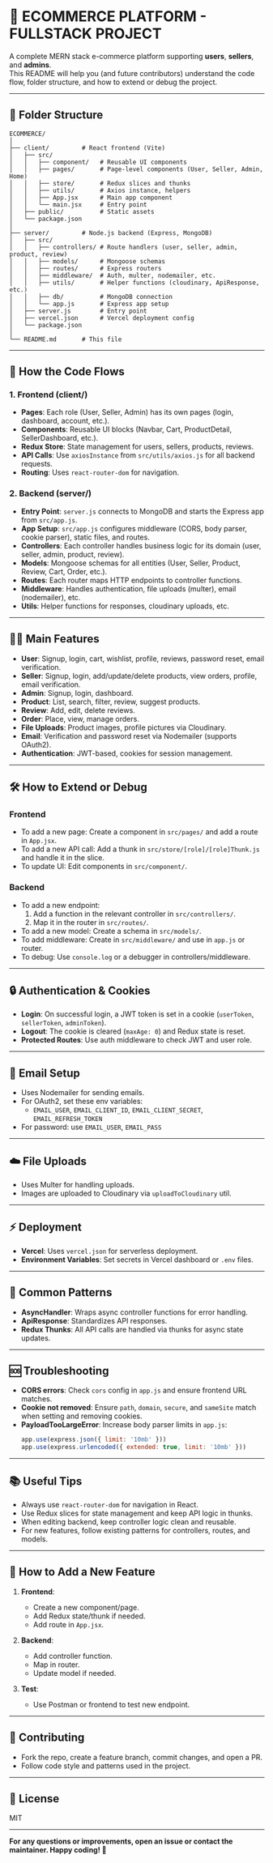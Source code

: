 # 🛒 ECOMMERCE PLATFORM - FULLSTACK PROJECT

A complete MERN stack e-commerce platform supporting **users**, **sellers**, and **admins**.  
This README will help you (and future contributors) understand the code flow, folder structure, and how to extend or debug the project.

---

## 📁 Folder Structure

```
ECOMMERCE/
│
├── client/         # React frontend (Vite)
│   ├── src/
│   │   ├── component/   # Reusable UI components
│   │   ├── pages/       # Page-level components (User, Seller, Admin, Home)
│   │   ├── store/       # Redux slices and thunks
│   │   ├── utils/       # Axios instance, helpers
│   │   ├── App.jsx      # Main app component
│   │   └── main.jsx     # Entry point
│   ├── public/          # Static assets
│   └── package.json
│
├── server/         # Node.js backend (Express, MongoDB)
│   ├── src/
│   │   ├── controllers/ # Route handlers (user, seller, admin, product, review)
│   │   ├── models/      # Mongoose schemas
│   │   ├── routes/      # Express routers
│   │   ├── middleware/  # Auth, multer, nodemailer, etc.
│   │   ├── utils/       # Helper functions (cloudinary, ApiResponse, etc.)
│   │   ├── db/          # MongoDB connection
│   │   └── app.js       # Express app setup
│   ├── server.js        # Entry point
│   ├── vercel.json      # Vercel deployment config
│   └── package.json
│
└── README.md       # This file
```

---

## 🚀 How the Code Flows

### 1. **Frontend (client/)**
- **Pages**: Each role (User, Seller, Admin) has its own pages (login, dashboard, account, etc.).
- **Components**: Reusable UI blocks (Navbar, Cart, ProductDetail, SellerDashboard, etc.).
- **Redux Store**: State management for users, sellers, products, reviews.
- **API Calls**: Use `axiosInstance` from `src/utils/axios.js` for all backend requests.
- **Routing**: Uses `react-router-dom` for navigation.

### 2. **Backend (server/)**
- **Entry Point**: `server.js` connects to MongoDB and starts the Express app from `src/app.js`.
- **App Setup**: `src/app.js` configures middleware (CORS, body parser, cookie parser), static files, and routes.
- **Controllers**: Each controller handles business logic for its domain (user, seller, admin, product, review).
- **Models**: Mongoose schemas for all entities (User, Seller, Product, Review, Cart, Order, etc.).
- **Routes**: Each router maps HTTP endpoints to controller functions.
- **Middleware**: Handles authentication, file uploads (multer), email (nodemailer), etc.
- **Utils**: Helper functions for responses, cloudinary uploads, etc.

---

## 🧑‍💻 Main Features

- **User**: Signup, login, cart, wishlist, profile, reviews, password reset, email verification.
- **Seller**: Signup, login, add/update/delete products, view orders, profile, email verification.
- **Admin**: Signup, login, dashboard.
- **Product**: List, search, filter, review, suggest products.
- **Review**: Add, edit, delete reviews.
- **Order**: Place, view, manage orders.
- **File Uploads**: Product images, profile pictures via Cloudinary.
- **Email**: Verification and password reset via Nodemailer (supports OAuth2).
- **Authentication**: JWT-based, cookies for session management.

---

## 🛠️ How to Extend or Debug

### **Frontend**
- To add a new page: Create a component in `src/pages/` and add a route in `App.jsx`.
- To add a new API call: Add a thunk in `src/store/[role]/[role]Thunk.js` and handle it in the slice.
- To update UI: Edit components in `src/component/`.

### **Backend**
- To add a new endpoint:  
  1. Add a function in the relevant controller in `src/controllers/`.
  2. Map it in the router in `src/routes/`.
- To add a new model: Create a schema in `src/models/`.
- To add middleware: Create in `src/middleware/` and use in `app.js` or router.
- To debug: Use `console.log` or a debugger in controllers/middleware.

---

## 🔒 Authentication & Cookies

- **Login**: On successful login, a JWT token is set in a cookie (`userToken`, `sellerToken`, `adminToken`).
- **Logout**: The cookie is cleared (`maxAge: 0`) and Redux state is reset.
- **Protected Routes**: Use auth middleware to check JWT and user role.

---

## 📨 Email Setup

- Uses Nodemailer for sending emails.
- For OAuth2, set these env variables:
  - `EMAIL_USER`, `EMAIL_CLIENT_ID`, `EMAIL_CLIENT_SECRET`, `EMAIL_REFRESH_TOKEN`
- For password: use `EMAIL_USER`, `EMAIL_PASS`

---

## ☁️ File Uploads

- Uses Multer for handling uploads.
- Images are uploaded to Cloudinary via `uploadToCloudinary` util.

---

## ⚡ Deployment

- **Vercel**: Uses `vercel.json` for serverless deployment.
- **Environment Variables**: Set secrets in Vercel dashboard or `.env` files.

---

## 📝 Common Patterns

- **AsyncHandler**: Wraps async controller functions for error handling.
- **ApiResponse**: Standardizes API responses.
- **Redux Thunks**: All API calls are handled via thunks for async state updates.

---

## 🆘 Troubleshooting

- **CORS errors**: Check `cors` config in `app.js` and ensure frontend URL matches.
- **Cookie not removed**: Ensure `path`, `domain`, `secure`, and `sameSite` match when setting and removing cookies.
- **PayloadTooLargeError**: Increase body parser limits in `app.js`:
  ```js
  app.use(express.json({ limit: '10mb' }))
  app.use(express.urlencoded({ extended: true, limit: '10mb' }))
  ```

---

## 📚 Useful Tips

- Always use `react-router-dom` for navigation in React.
- Use Redux slices for state management and keep API logic in thunks.
- When editing backend, keep controller logic clean and reusable.
- For new features, follow existing patterns for controllers, routes, and models.

---

## 🧩 How to Add a New Feature

1. **Frontend**:  
   - Create a new component/page.
   - Add Redux state/thunk if needed.
   - Add route in `App.jsx`.

2. **Backend**:  
   - Add controller function.
   - Map in router.
   - Update model if needed.

3. **Test**:  
   - Use Postman or frontend to test new endpoint.

---

## 📝 Contributing

- Fork the repo, create a feature branch, commit changes, and open a PR.
- Follow code style and patterns used in the project.

---

## 📄 License

MIT

---

**For any questions or improvements, open an issue or contact the maintainer. Happy coding! 🚀**